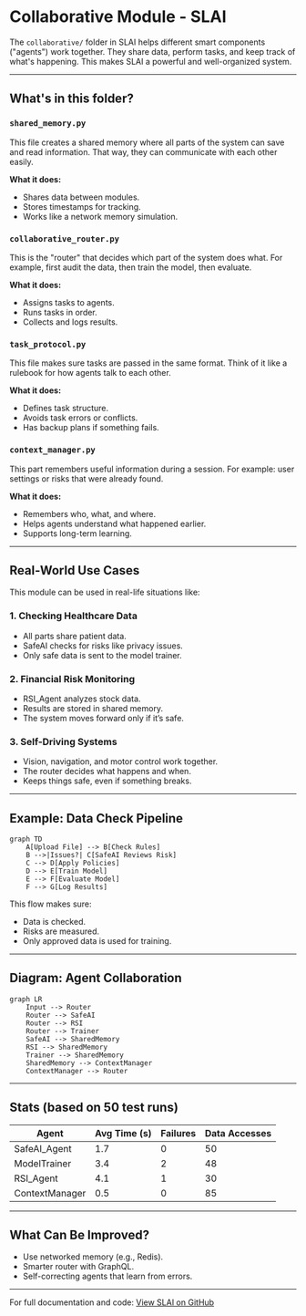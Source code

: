 # Collaborative Module - SLAI

The `collaborative/` folder in SLAI helps different smart components ("agents") work together. They share data, perform tasks, and keep track of what's happening. This makes SLAI a powerful and well-organized system.

---

## What's in this folder?

### `shared_memory.py`
This file creates a shared memory where all parts of the system can save and read information. That way, they can communicate with each other easily.

**What it does:**
- Shares data between modules.
- Stores timestamps for tracking.
- Works like a network memory simulation.

### `collaborative_router.py`
This is the "router" that decides which part of the system does what. For example, first audit the data, then train the model, then evaluate.

**What it does:**
- Assigns tasks to agents.
- Runs tasks in order.
- Collects and logs results.

### `task_protocol.py`
This file makes sure tasks are passed in the same format. Think of it like a rulebook for how agents talk to each other.

**What it does:**
- Defines task structure.
- Avoids task errors or conflicts.
- Has backup plans if something fails.

### `context_manager.py`
This part remembers useful information during a session. For example: user settings or risks that were already found.

**What it does:**
- Remembers who, what, and where.
- Helps agents understand what happened earlier.
- Supports long-term learning.

---

## Real-World Use Cases

This module can be used in real-life situations like:

### 1. **Checking Healthcare Data**
- All parts share patient data.
- SafeAI checks for risks like privacy issues.
- Only safe data is sent to the model trainer.

### 2. **Financial Risk Monitoring**
- RSI_Agent analyzes stock data.
- Results are stored in shared memory.
- The system moves forward only if it’s safe.

### 3. **Self-Driving Systems**
- Vision, navigation, and motor control work together.
- The router decides what happens and when.
- Keeps things safe, even if something breaks.

---

## Example: Data Check Pipeline

```mermaid
graph TD
    A[Upload File] --> B[Check Rules]
    B -->|Issues?| C[SafeAI Reviews Risk]
    C --> D[Apply Policies]
    D --> E[Train Model]
    E --> F[Evaluate Model]
    F --> G[Log Results]
```

This flow makes sure:
- Data is checked.
- Risks are measured.
- Only approved data is used for training.

---

## Diagram: Agent Collaboration

```mermaid
graph LR
    Input --> Router
    Router --> SafeAI
    Router --> RSI
    Router --> Trainer
    SafeAI --> SharedMemory
    RSI --> SharedMemory
    Trainer --> SharedMemory
    SharedMemory --> ContextManager
    ContextManager --> Router
```

---

## Stats (based on 50 test runs)

| Agent            | Avg Time (s) | Failures | Data Accesses |
|------------------|--------------|----------|----------------|
| SafeAI_Agent     | 1.7          | 0        | 50             |
| ModelTrainer     | 3.4          | 2        | 48             |
| RSI_Agent        | 4.1          | 1        | 30             |
| ContextManager   | 0.5          | 0        | 85             |

---

## What Can Be Improved?

- Use networked memory (e.g., Redis).
- Smarter router with GraphQL.
- Self-correcting agents that learn from errors.

---

For full documentation and code: [View SLAI on GitHub](https://github.com/The-Outsider-97/SLAI/tree/main)
